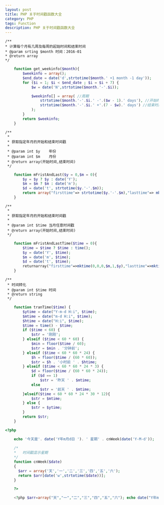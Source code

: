 ```yaml
---
layout: post
title: PHP 关于时间戳函数大全
category: PHP
tags: Function
description: PHP 关于时间戳函数大全
---
```


	
	/**
	* 计算每个月有几周及每周的起始时间和结束时间
	* @param srting $month 时间：2016-01
	* @return array
	*/

```php	
	function get_weekinfo($month){
		$weekinfo = array();
		$end_date = date('d',strtotime($month.' +1 month -1 day'));
		for ($i = 1; $i < $end_date ; $i = $i + 7) {
			$w = date('N',strtotime($month.'-'.$i));

			$weekinfo[] = array( //周期
				strtotime($month.'-'.$i.' -'.($w - 1).' days'), //开始时间
				strtotime($month.'-'.$i.' +'.(7 - $w).' days') //结束时间
			);
		}
		return $weekinfo;
	}
```

	/**
	 *
	 * 获取指定年月的开始和结束时间戳
	 *
	 * @param int $y    年份
	 * @param int $m    月份
	 * @return array(开始时间,结束时间)
	 */
	 
```php	 
	function mFristAndLast($y = 0,$m = 0){
		$y = $y ? $y : date('Y');
		$m = $m ? $m : date('m');
		$d = date('t', strtotime($y.'-'.$m));
		return array("firsttime"=> strtotime($y.'-'.$m),"lasttime"=> mktime(23,59,59,$m,$d,$y));
	}
```

	/**
	 *
	 * 获取指定年月的开始和结束时间戳
	 *
	 * @param int $time 当月任意时间戳
	 * @return array(开始时间,结束时间)
	 */

```php	 
	function mFristAndLastTime($time = 0){
		$time = $time ? $time : time();
		$y = date('Y', $time);
		$m = date('m', $time);
		$d = date('t', $time);
		returnarray("firsttime"=>mktime(0,0,0,$m,1,$y),"lasttime"=>mktime(23,59,59,$m,$d,$y));
	}
```

	/**
	 * 时间转化
	 * @param int $time 时间
	 * @return string
	 */

```php	 
	function tranTime($time) {
		$ytime = date("Y-m-d H:i", $time);
		$mtime = date("m-d H:i", $time);
		$htime = date("H:i", $time);
		$time = time() - $time;
		if ($time < 60) {
			$str = '刚刚';
		} elseif ($time < 60 * 60) {
			$min = floor($time / 60);
			$str = $min . '分钟前';
		} elseif ($time < 60 * 60 * 24) {
			$h = floor($time / (60 * 60));
			$str = $h . '小时前 ' . $htime;
		} elseif ($time < 60 * 60 * 24 * 3) {
			$d = floor($time / (60 * 60 * 24));
			if ($d == 1)
				$str = '昨天 ' . $mtime;
			else
				$str = '前天 ' . $mtime;
		}elseif($time < 60 * 60 * 24 * 30 * 12){
			$str = $mtime;
		} else {
			$str = $ytime;
		}
		return $str;
	}
```

```php
<?php

	echo '今天是'. date('Y年m月d日 '). ' 星期' . cnWeek(date('Y-M-d'));
	
	/*
	*	时间戳显示星期
	*/
	function cnWeek($date)
	{
	  $arr = array('天','一','二','三','四','五','六');
	  return $arr[date('w',strtotime($date))];
	}

	?>
```
```php
	<?php $arr=array("天","一","二","三","四","五","六"); echo date("Y年m月d日").'&nbsp;&nbsp;'."星期".$arr[date("w",strtotime(date("Y-m-d")))]; ?>
```